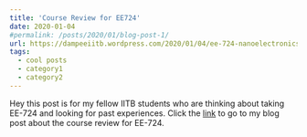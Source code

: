 ```yaml
---
title: 'Course Review for EE724'
date: 2020-01-04
#permalink: /posts/2020/01/blog-post-1/ 
url: https://dampeeiitb.wordpress.com/2020/01/04/ee-724-nanoelectronics/
tags:
  - cool posts
  - category1
  - category2
---
```


Hey this post is for my fellow IITB students who are thinking about taking EE-724 and looking for past experiences. Click the [link](https://dampeeiitb.wordpress.com/2020/01/04/ee-724-nanoelectronics/ "link") to go to my blog post about the course review for EE-724.
